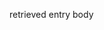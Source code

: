 <!--
{"id":"26006613774686489","title":"retrieved entry title","categories":["category1","カテゴリー2"],"updated":"2021-06-11T16:57:43+09:00","draft":"yes"}
-->

retrieved entry body
